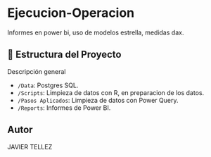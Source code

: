 # Ejecucion-Operacion
Informes en power bi, uso de modelos estrella, medidas dax.

## 📂 Estructura del Proyecto

Descripción general

- `/Data`: Postgres SQL.
- `/Scripts`: Limpieza de datos con R, en preparacion de los datos.
- `/Pasos Aplicados`: Limpieza de datos con Power Query.
- `/Reports`: Informes de Power BI.

## Autor

JAVIER TELLEZ

